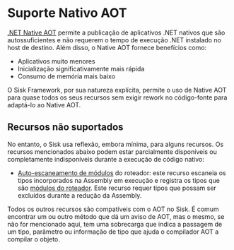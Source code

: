# Suporte Nativo AOT

[.NET Native AOT](https://learn.microsoft.com/en-us/dotnet/core/deploying/native-aot/) permite a publicação de aplicativos .NET nativos que são autossuficientes e não requerem o tempo de execução .NET instalado no host de destino. Além disso, o Native AOT fornece benefícios como:

- Aplicativos muito menores
- Inicialização significativamente mais rápida
- Consumo de memória mais baixo

O Sisk Framework, por sua natureza explícita, permite o uso de Native AOT para quase todos os seus recursos sem exigir rework no código-fonte para adaptá-lo ao Native AOT.

## Recursos não suportados

No entanto, o Sisk usa reflexão, embora mínima, para alguns recursos. Os recursos mencionados abaixo podem estar parcialmente disponíveis ou completamente indisponíveis durante a execução de código nativo:

- [Auto-escaneamento de módulos](/api/Sisk.Core.Routing.Router.AutoScanModules) do roteador: este recurso escaneia os tipos incorporados na Assembly em execução e registra os tipos que são [módulos do roteador](/docs/pt-br/fundamentals/routing). Este recurso requer tipos que possam ser excluídos durante a redução da Assembly.

Todos os outros recursos são compatíveis com o AOT no Sisk. É comum encontrar um ou outro método que dá um aviso de AOT, mas o mesmo, se não for mencionado aqui, tem uma sobrecarga que indica a passagem de um tipo, parâmetro ou informação de tipo que ajuda o compilador AOT a compilar o objeto.